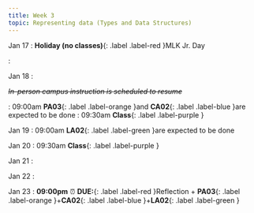 ```yaml
---
title: Week 3
topic: Representing data (Types and Data Structures)
---
```

Jan 17
: **Holiday (no classes)**{: .label .label-red }MLK Jr. Day

: [](#)

Jan 18
: <p class="text-grey-dk-000 mb-0"><strike><em>In-person campus instruction is scheduled to resume</em></strike></p>

 : 09:00am **PA03**{: .label .label-orange }and **CA02**{: .label .label-blue }are expected to be done
 : 09:30am **Class**{: .label .label-purple }

Jan 19
 : 09:00am **LA02**{: .label .label-green }are expected to be done


Jan 20
 : 09:30am **Class**{: .label .label-purple }

Jan 21
: [](#)

Jan 22
: [](#)

Jan 23
 : **09:00pm** ⏰  **DUE:**{: .label .label-red }Reflection + **PA03**{: .label .label-orange }+**CA02**{: .label .label-blue }+**LA02**{: .label .label-green } 

